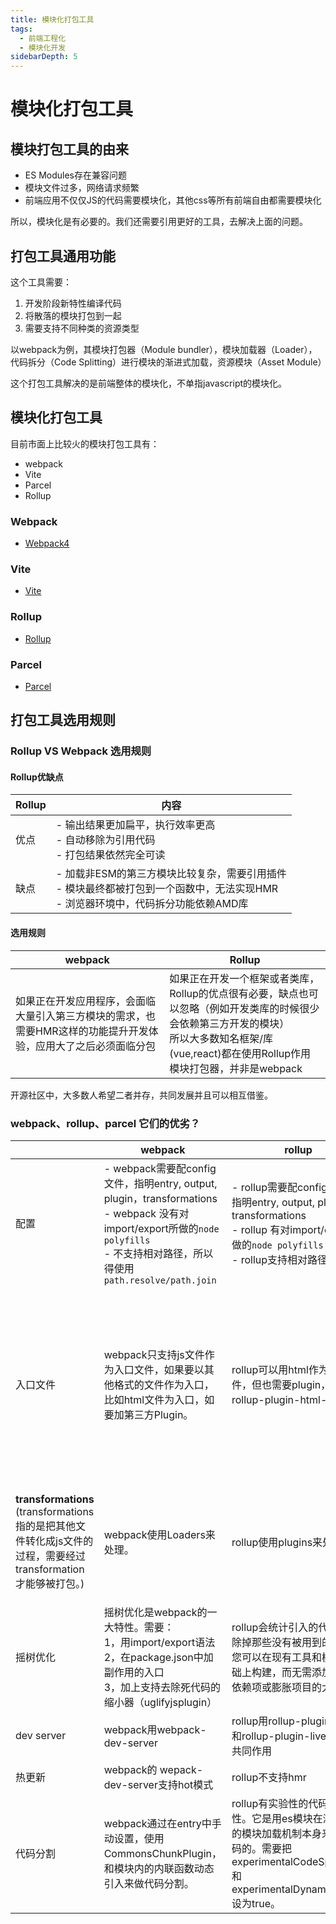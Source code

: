 ```yaml
---
title: 模块化打包工具
tags:
  - 前端工程化
  - 模块化开发
sidebarDepth: 5
---
```

# 模块化打包工具
## 模块打包工具的由来

- ES Modules存在兼容问题
- 模块文件过多，网络请求频繁
- 前端应用不仅仅JS的代码需要模块化，其他css等所有前端自由都需要模块化

所以，模块化是有必要的。我们还需要引用更好的工具，去解决上面的问题。

## 打包工具通用功能

这个工具需要：

1. 开发阶段新特性编译代码
2. 将散落的模块打包到一起
3. 需要支持不同种类的资源类型

以webpack为例，其模块打包器（Module bundler），模块加载器（Loader），代码拆分（Code Splitting）进行模块的渐进式加载，资源模块（Asset Module）

这个打包工具解决的是前端整体的模块化，不单指javascript的模块化。

## 模块化打包工具
目前市面上比较火的模块打包工具有：
- webpack
- Vite
- Parcel
- Rollup


### Webpack <Badge type="warning" text="新增"/>

- [Webpack4](./Webpack/Webpack4/01)

### Vite <Badge type="warning" text="新增"/>

- [Vite](./Vite/01)

### Rollup

- [Rollup](./Rollup/)

### Parcel

- [Parcel](./Parcel/)

## 打包工具选用规则

### Rollup VS Webpack 选用规则
#### Rollup优缺点

Rollup | 内容
---|---
优点 | - 输出结果更加扁平，执行效率更高<br/>- 自动移除为引用代码<br/>- 打包结果依然完全可读
缺点 | - 加载非ESM的第三方模块比较复杂，需要引用插件<br/>- 模块最终都被打包到一个函数中，无法实现HMR<br/>- 浏览器环境中，代码拆分功能依赖AMD库

#### 选用规则

webpack | Rollup
---|---
如果正在开发应用程序，会面临大量引入第三方模块的需求，也需要HMR这样的功能提升开发体验，应用大了之后必须面临分包 | 如果正在开发一个框架或者类库，Rollup的优点很有必要，缺点也可以忽略（例如开发类库的时候很少会依赖第三方开发的模块）<br/>所以大多数知名框架/库(vue,react)都在使用Rollup作用模块打包器，并非是webpack


开源社区中，大多数人希望二者并存，共同发展并且可以相互借鉴。

### webpack、rollup、parcel 它们的优劣？

|  | webpack | rollup | parcel |
| --- | --- | --- | --- |
| 配置 | - webpack需要配config文件，指明entry, output, plugin，transformations<br/> - webpack 没有对import/export所做的`node polyfills`<br/> - 不支持相对路径，所以得使用`path.resolve/path.join` | - rollup需要配config文件，指明entry, output, plugin，transformations<br/>- rollup 有对import/export所做的`node polyfills`<br/> - rollup支持相对路径 | parcel则是完全开箱可用的，不用配置 |
| 入口文件 | webpack只支持js文件作为入口文件，如果要以其他格式的文件作为入口，比如html文件为入口，如要加第三方Plugin。 | rollup可以用html作为入口文件，但也需要plugin，比如rollup-plugin-html-entry。 | parcel可以用index.html作为入口文件，而且它会通过看index.html的script tag里包含的什么自己找到要打包生成哪些js文件。 |
| **transformations** <br/>(transformations指的是把其他文件转化成js文件的过程，需要经过transformation才能够被打包。) | webpack使用Loaders来处理。 | rollup使用plugins来处理。 | parcel会自动去转换，当找到配置文件比如.babelrc, .postcssrc后就会自动转。 |
| 摇树优化 | 摇树优化是webpack的一大特性。需要：<br/>1，用import/export语法<br/>2，在package.json中加副作用的入口<br/>3，加上支持去除死代码的缩小器（uglifyjsplugin） | rollup会统计引入的代码并排除掉那些没有被用到的。这使您可以在现有工具和模块的基础上构建，而无需添加额外的依赖项或膨胀项目的大小。 | parcel不支持摇树优化。 |
| dev server | webpack用webpack-dev-server | rollup用rollup-plugin-serve和rollup-plugin-livereload共同作用 | parcel内置的有dev server |
| 热更新 | webpack的 wepack-dev-server支持hot模式 | rollup不支持hmr | parcel有内置的hmr |
| 代码分割 | webpack通过在entry中手动设置，使用CommonsChunkPlugin，和模块内的内联函数动态引入来做代码分割。 | rollup有实验性的代码分割特性。它是用es模块在浏览器中的模块加载机制本身来分割代码的。需要把experimentalCodeSplitting 和 experimentalDynamicImport 设为true。 | parcel支持0配置的代码分割。主要是通过动态improt。 |
